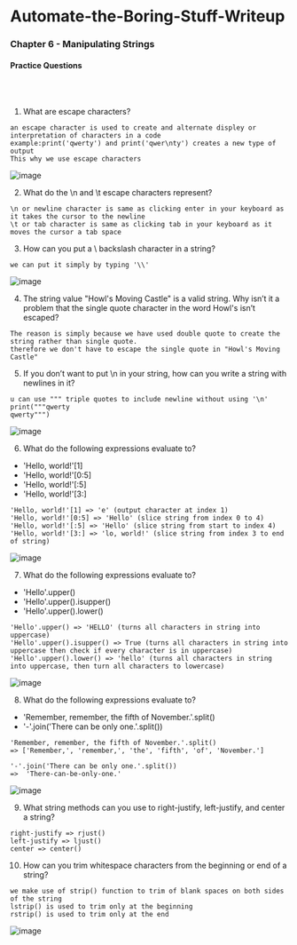 # Automate-the-Boring-Stuff-Writeup

<h3>Chapter 6 - Manipulating Strings</h3>

<h4>Practice Questions </h4><br></br>

1. What are escape characters?

```
an escape character is used to create and alternate displey or interpretation of characters in a code
example:print('qwerty') and print('qwer\nty') creates a new type of output
This why we use escape characters
```
![image](https://user-images.githubusercontent.com/113903135/217636185-11caff46-f873-4951-a310-38ec7232fb2d.png)

2. What do the \n and \t escape characters represent?

```
\n or newline character is same as clicking enter in your keyboard as it takes the cursor to the newline
\t or tab character is same as clicking tab in your keyboard as it moves the cursor a tab space
```

3. How can you put a \ backslash character in a string?
```
we can put it simply by typing '\\'
```
![image](https://user-images.githubusercontent.com/113903135/217637368-2abbe24c-51cb-4beb-a89a-2f7ae92f5dc9.png)

4. The string value "Howl's Moving Castle" is a valid string. Why isn’t it a problem that the single quote character in the word Howl's isn’t escaped?

```
The reason is simply because we have used double quote to create the string rather than single quote.
therefore we don't have to escape the single quote in "Howl's Moving Castle"
```

5. If you don’t want to put \n in your string, how can you write a string with newlines in it?

```
u can use """ triple quotes to include newline without using '\n'
print("""qwerty
qwerty""")
```

![image](https://user-images.githubusercontent.com/113903135/217640641-b5fa2482-ad22-426a-9f91-102aacb4c9e5.png)

6. What do the following expressions evaluate to?

- 'Hello, world!'[1]
- 'Hello, world!'[0:5]
- 'Hello, world!'[:5]
- 'Hello, world!'[3:]

```
'Hello, world!'[1] => 'e' (output character at index 1)
'Hello, world!'[0:5] => 'Hello' (slice string from index 0 to 4)
'Hello, world!'[:5] => 'Hello' (slice string from start to index 4)
'Hello, world!'[3:] => 'lo, world!' (slice string from index 3 to end of string)
```
![image](https://user-images.githubusercontent.com/113903135/217641065-46fecd9a-ff49-4464-be1b-975883383fd7.png)

7. What do the following expressions evaluate to?

- 'Hello'.upper()
- 'Hello'.upper().isupper()
- 'Hello'.upper().lower()

```
'Hello'.upper() => 'HELLO' (turns all characters in string into uppercase)
'Hello'.upper().isupper() => True (turns all characters in string into uppercase then check if every character is in uppercase)
'Hello'.upper().lower() => 'hello' (turns all characters in string into uppercase, then turn all characters to lowercase)
```

![image](https://user-images.githubusercontent.com/113903135/217648818-4dcf73ea-d5c9-46b5-8a07-e1c5967bd9c6.png)

8. What do the following expressions evaluate to?

- 'Remember, remember, the fifth of November.'.split()
- '-'.join('There can be only one.'.split())

```
'Remember, remember, the fifth of November.'.split()
=> ['Remember,', 'remember,', 'the', 'fifth', 'of', 'November.']

'-'.join('There can be only one.'.split())
=>  'There-can-be-only-one.'
```
![image](https://user-images.githubusercontent.com/113903135/217649334-87c186a5-1826-4f3d-8d8d-5cdd0665b338.png)

9. What string methods can you use to right-justify, left-justify, and center a string?
```
right-justify => rjust()
left-justify => ljust()
center => center()
```

10. How can you trim whitespace characters from the beginning or end of a string?
```
we make use of strip() function to trim of blank spaces on both sides of the string
lstrip() is used to trim only at the beginning
rstrip() is used to trim only at the end
```
![image](https://user-images.githubusercontent.com/113903135/217650757-79271e5a-3904-41f7-929d-3c350bd7b995.png)
